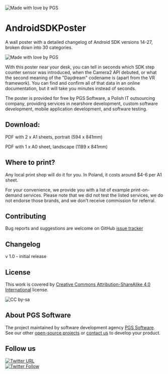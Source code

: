 ![Made with love by PGS](https://cloud.githubusercontent.com/assets/16896355/25438562/3c14f0f2-2a9a-11e7-82f1-53f49a48393e.png)

# AndroidSDKPoster

A wall poster with a detailed changelog of Android SDK versions 14-27, broken down into 30 categories. 

![Made with love by PGS](https://github.com/pgssoft/AndroidSDKPoster/blob/master/media/biga0small.jpg)

With this poster near your desk, you can tell in seconds which SDK step counter sensor was introduced, when the Camera2 API debuted, or what the second meaning of the "Daydream" codename is (apart from the VR framework). You can find and confirm all of that data in an online documentation, but it will take you minutes instead of seconds.

The poster is provided for free by PGS Software, a Polish IT outsourcing company, providing services in nearshore development, custom software development, mobile application development, and software testing.


## Download:


PDF with 2 x A1 sheets, portrait (594 x 841mm)

PDF with 1 x A0 sheet, landscape (1189 x 841mm)


## Where to print?

Any local print shop will do it for you. In Poland, it costs around $4-6 per A1 sheet.

For your convenience, we provide you with a list of example print-on-demand services. Please note that we did not test the listed services, we do not endorse those brands, and we don't receive commission for referral.


## Contributing

Bug reports and suggestions are welcome on GitHub [issue tracker](https://github.com/pgssoft/AndroidSDKPoster/issues)


## Changelog

v 1.0 - initial release


## License

This work is covered by [Creative Commons Attribution-ShareAlike 4.0 International](https://creativecommons.org/licenses/by-sa/4.0/) license.

![CC by-sa](https://i.creativecommons.org/l/by-sa/4.0/88x31.png)

## About PGS Software

The project maintained by software development agency [PGS Software](https://www.pgs-soft.com).
See our other [open-source projects](https://github.com/PGSSoft) or [contact us](https://www.pgs-soft.com/contact-us) to develop your product.

## Follow us

[![Twitter URL](https://img.shields.io/twitter/url/http/shields.io.svg?style=social)](https://twitter.com/intent/tweet?text=https://github.com/PGSSoft/AndroidSDKPoster)  
[![Twitter Follow](https://img.shields.io/twitter/follow/pgssoftware.svg?style=social&label=Follow)](https://twitter.com/pgssoftware)

